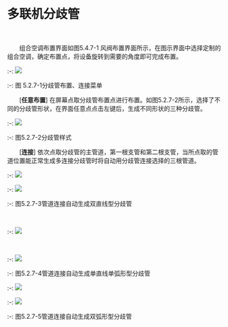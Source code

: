# 多联机分歧管

<br/>

&emsp;&emsp;组合空调布置界面如图5.4.7-1 风阀布置界面所示，在图示界面中选择定制的组合空调，确定布置点，将设备旋转到需要的角度即可完成布置。 
<br/>

:-: ![](images/170.png)


:-: 图 5.2.7-1分歧管布置、连接菜单
<br/>


&emsp;&emsp;[**任意布置**] 在屏幕点取分歧管布置点进行布置。如图5.2.7-2所示，选择了不同的分歧管形状，在界面任意点点击左键后，生成不同形状的三种分歧管。
<br/>

:-: ![](images/171.png)


:-: 图5.2.7-2分歧管样式
<br/>



&emsp;&emsp;[**连接**] 依次点取分歧管的主管道，第一根支管和第二根支管，当所点取的管道位置能正常生成多连接分歧管时将自动用分歧管连接选择的三根管道。
<br/>

:-: ![](images/172.png)
<br/>

:-: ![](images/173.png)



:-: 图5.2.7-3管道连接自动生成双直线型分歧管

<br/>

:-: ![](images/174.png)

<br/>

:-: ![](images/175.png)



:-: 图5.2.7-4管道连接自动生成单直线单弧形型分歧管
<br/>

:-: ![](images/176.png)
<br/>

:-: ![](images/177.png)



:-: 图5.2.7-5管道连接自动生成双弧形型分歧管
<br/>

